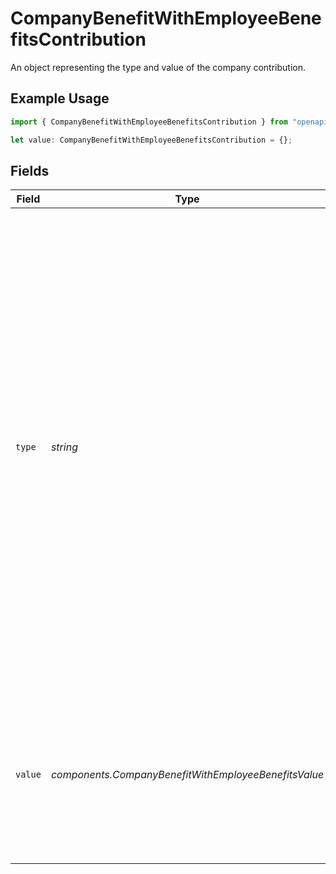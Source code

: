 # CompanyBenefitWithEmployeeBenefitsContribution

An object representing the type and value of the company contribution.

## Example Usage

```typescript
import { CompanyBenefitWithEmployeeBenefitsContribution } from "openapi/models/components";

let value: CompanyBenefitWithEmployeeBenefitsContribution = {};
```

## Fields

| Field                                                                                                                                                                                                                                                                                                                                                                                                                                 | Type                                                                                                                                                                                                                                                                                                                                                                                                                                  | Required                                                                                                                                                                                                                                                                                                                                                                                                                              | Description                                                                                                                                                                                                                                                                                                                                                                                                                           |
| ------------------------------------------------------------------------------------------------------------------------------------------------------------------------------------------------------------------------------------------------------------------------------------------------------------------------------------------------------------------------------------------------------------------------------------- | ------------------------------------------------------------------------------------------------------------------------------------------------------------------------------------------------------------------------------------------------------------------------------------------------------------------------------------------------------------------------------------------------------------------------------------- | ------------------------------------------------------------------------------------------------------------------------------------------------------------------------------------------------------------------------------------------------------------------------------------------------------------------------------------------------------------------------------------------------------------------------------------- | ------------------------------------------------------------------------------------------------------------------------------------------------------------------------------------------------------------------------------------------------------------------------------------------------------------------------------------------------------------------------------------------------------------------------------------- |
| `type`                                                                                                                                                                                                                                                                                                                                                                                                                                | *string*                                                                                                                                                                                                                                                                                                                                                                                                                              | :heavy_minus_sign:                                                                                                                                                                                                                                                                                                                                                                                                                    | The company contribution scheme.<br/><br/>"amount": The company contributes a fixed amount per payroll. If elective is true, the contribution is matching, dollar-for-dollar.<br/><br/>"percentage": The company contributes a percentage of the payroll amount per payroll period. If elective is true, the contribution is matching, dollar-for-dollar.<br/><br/>"tiered": The company contribution varies according to the size of the employee deduction. |
| `value`                                                                                                                                                                                                                                                                                                                                                                                                                               | *components.CompanyBenefitWithEmployeeBenefitsValue*                                                                                                                                                                                                                                                                                                                                                                                  | :heavy_minus_sign:                                                                                                                                                                                                                                                                                                                                                                                                                    | For the `amount` and `percentage` contribution types, the value of the corresponding amount or percentage.<br/><br/>For the `tiered` contribution type, an array of tiers.                                                                                                                                                                                                                                                            |